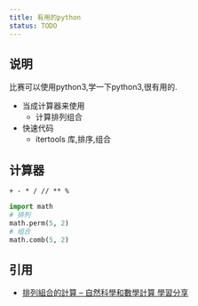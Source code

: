 ```yaml
---
title: 有用的python
status: TODO
---
```


## 说明

比赛可以使用python3,学一下python3,很有用的.

- 当成计算器来使用
  - 计算排列组合
- 快速代码
  - itertools 库,排序,组合


## 计算器

```
+ - * / // ** %
```


```python
import math
# 排列
math.perm(5, 2)
# 组合
math.comb(5, 2)
```



## 引用


- [排列組合的計算 – 自然科學和數學計算 學習分享](https://hcppub.wordpress.com/2020/11/04/combination/)
